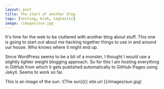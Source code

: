```yaml
---
layout: post
title: The start of another blog
tags: [testing, blah, tagtastic]
image: /images/sun.jpg
---
```


It's time for the web to be cluttered with another blog about stuff.  This one is going to start out about me hacking together things to use in and around our house.  Who knows where it might end up.

Since WordPress seems to be a bit of a monster, I thought I would use a slightly lighter weight blogging approach.  So for this I am hosting everything in GitHub from which it gets published automatically to GitHub-Pages using Jekyll.  Seems to work so far.

This is an image of the sun.
![The sun]({{ site.url }}/images/sun.jpg)

